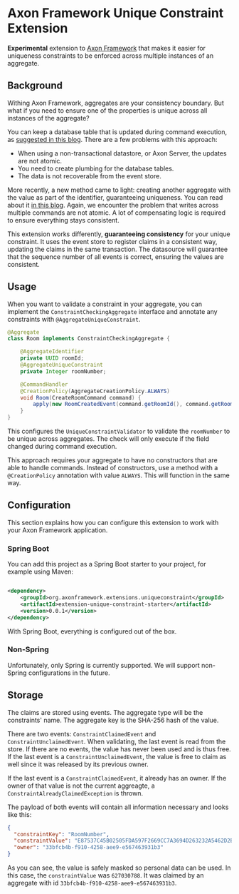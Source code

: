 # Axon Framework Unique Constraint Extension

**Experimental** extension to [Axon Framework](https://axoniq.io) that makes it easier for uniqueness
constraints to be enforced across multiple instances of an aggregate.

## Background

Withing Axon Framework, aggregates are your consistency boundary.
But what if you need to ensure one of the properties is unique across all instances of the aggregate?

You can keep a database table that is updated during command execution,
as [suggested in this blog](https://developer.axoniq.io/w/set-based-consistency-validation).
There are a few problems with this approach:

- When using a non-transactional datastore, or Axon Server, the updates are not atomic.
- You need to create plumbing for the database tables.
- The data is not recoverable from the event store.

More recently, a new method came to light: creating another aggregate with the value as part of the identifier,
guaranteeing uniqueness. You can read about
it [in this blog](https://developer.axoniq.io/w/set-based-consistency-validation-revisited).
Again, we encounter the problem that writes across multiple commands are not atomic.
A lot of compensating logic is required to ensure everything stays consistent.

This extension works differently, **guaranteeing consistency** for your unique constraint.
It uses the event store to register claims in a consistent way, updating the claims in the same transaction.
The datasource will guarantee that the sequence number of all events is correct, ensuring the values are consistent.

## Usage

When you want to validate a constraint in your aggregate, you can implement the `ConstraintCheckingAggregate` interface and 
annotate any constraints with `@AggregateUniqueConstraint`.

```java
@Aggregate
class Room implements ConstraintCheckingAggregate {

    @AggregateIdentifier
    private UUID roomId;
    @AggregateUniqueConstraint
    private Integer roomNumber;

    @CommandHandler
    @CreationPolicy(AggregateCreationPolicy.ALWAYS)
    void Room(CreateRoomCommand command) {
        apply(new RoomCreatedEvent(command.getRoomId(), command.getRoomNumber(), command.getRoomDescription()));
    }
}
```

This configures the `UniqueConstraintValidator` to validate the `roomNumber` to be unique across aggregates.
The check will only execute if the field changed during command execution.

This approach requires your aggregate to have no constructors that are able to handle commands.
Instead of constructors, use a method with a `@CreationPolicy` annotation with value `ALWAYS`.
This will function in the same way.

## Configuration

This section explains how you can configure this extension to work with your Axon Framework application.

### Spring Boot

You can add this project as a Spring Boot starter to your project, for example using Maven:

```xml

<dependency>
    <groupId>org.axonframework.extensions.uniqueconstraint</groupId>
    <artifactId>extension-unique-constraint-starter</artifactId>
    <version>0.0.1</version>
</dependency>
```

With Spring Boot, everything is configured out of the box.

### Non-Spring
Unfortunately, only Spring is currently supported. We will support non-Spring configurations in the future.

## Storage

The claims are stored using events.
The aggregate type will be the constraints' name.
The aggregate key is the SHA-256 hash of the value.

There are two events: `ConstraintClaimedEvent` and `ConstraintUnclaimedEvent`. When validating, the last event is read
from the store.
If there are no events, the value has never been used and is thus free. If the last event is
a `ConstraintUnclaimedEvent`, the value is free to claim as well since it was released by its previous owner.

If the last event is a `ConstraintClaimedEvent`, it already has an owner. If the owner of that value is not the current
aggreagte, a `ConstraintAlreadyClaimedException` is thrown.

The payload of both events will contain all information necessary and looks like this:

```json lines
{
  "constraintKey": "RoomNumber",
  "constraintValue": "E87537C45B02505FDA597F2669CC7A3694D263232A5462D2B48255385004B55C",
  "owner": "33bfcb4b-f910-4258-aee9-e567463931b3"
}
```

As you can see, the value is safely masked so personal data can be used. In this case, the `constraintValue` was `627030788`. It was claimed
by an aggregate with id `33bfcb4b-f910-4258-aee9-e567463931b3`.
